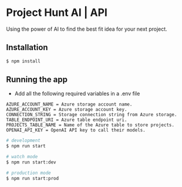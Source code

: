 # Project Hunt AI | API
Using the power of AI to find the best fit idea for your next project.

## Installation

```bash
$ npm install
```

## Running the app

- Add all the following required variables in a .env file
```env
AZURE_ACCOUNT_NAME = Azure storage account name.
AZURE_ACCOUNT_KEY = Azure storage account key.
CONNECTION_STRING = Storage connection string from Azure storage.
TABLE_ENDPOINT_URI = Azure table endpoint uri.
PROJECTS_TABLE_NAME = Name of the Azure table to store projects.
OPENAI_API_KEY = OpenAI API key to call their models.
```

```bash
# development
$ npm run start

# watch mode
$ npm run start:dev

# production mode
$ npm run start:prod
```
